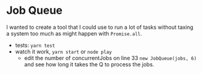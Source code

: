 # Job Queue

I wanted to create a tool that I could use to run a lot of tasks without taxing a system too much as might happen with `Promise.all`.

- tests: `yarn test`
- watch it work, `yarn start` or `node play`
  - edit the number of concurrentJobs on line 33 `new JobQueue(jobs, 6)` and see how long it takes the Q to process the jobs.
